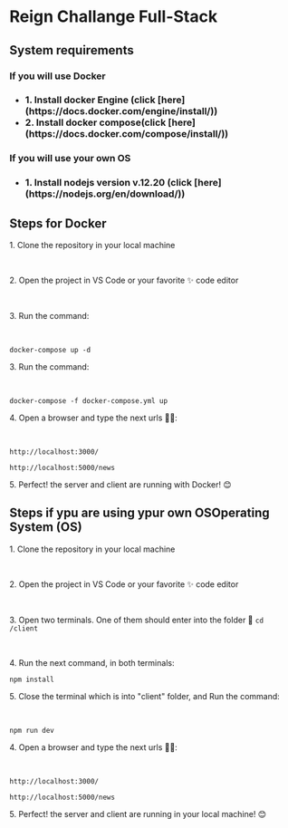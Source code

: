 <h1>Reign Challange Full-Stack</h1>

<h2>System requirements</h2>
<h3>If you will use Docker<h3>
<ul>
<li>1. Install docker Engine (click [here](https://docs.docker.com/engine/install/))</li>
<li>2. Install docker compose(click [here](https://docs.docker.com/compose/install/)) </li>
</ul>

<h3>If you will use your own OS<h3>
<ul>
<li>1. Install nodejs version v.12.20 (click [here](https://nodejs.org/en/download/))</li>
</ul>

<h2>Steps for Docker</h2>
<p> 1. Clone the repository in your local machine<p></br>
<p> 2. Open the project in VS Code or your favorite ✨ code editor</p></br>
<p> 3. Run the command:</p> </br>
<p></p><code>docker-compose up -d</code></br>

<p> 3. Run the command:</p> </br>
<p></p><code>docker-compose -f docker-compose.yml up</code></br>

<p> 4. Open a browser and type the next urls 🐱‍💻:</p></br>
<p></p><code>http://localhost:3000/</code></br>
<p></p><code>http://localhost:5000/news</code></br>

<p> 5. Perfect! the server and client are running with Docker! 😊</p>


<h2>Steps if ypu are using ypur own OSOperating System (OS)</h2>
<p> 1. Clone the repository in your local machine<p></br>
<p> 2. Open the project in VS Code or your favorite ✨ code editor</p></br>
<p> 3. Open two terminals. One of them should enter into the folder 📁 <code>cd /client</code> </p> </br>
<p> 4. Run the next command, in both terminals:</p>
<p></p><code>npm install</code></br>

<p> 5. Close the terminal which is into "client" folder, and Run the command:</p> </br>
<p></p><code>npm run dev</code></br>

<p> 4. Open a browser and type the next urls 🐱‍💻:</p></br>
<p></p><code>http://localhost:3000/</code></br>
<p></p><code>http://localhost:5000/news</code></br>

<p> 5. Perfect! the server and client are running in your local machine! 😊</p>

